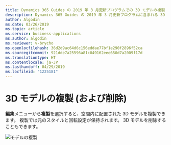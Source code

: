 ```yaml
---
title: Dynamics 365 Guides の 2019 年 3 月更新プログラムでの 3D モデルの複製 (および削除) 機能
description: Dynamics 365 Guides の 2019 年 3 月更新プログラムに含まれる 3D モデルの複製 (および削除) 機能を使用すると、スタイルと回転設定を保持したまま、モデルを簡単に複製できます。
author: Algodin
ms.date: 03/26/2019
ms.topic: article
ms.service: business-applications
ms.author: algodin
ms.reviewer: v-brycho
ms.openlocfilehash: 36d2d9ac64d6c156eddae77bf1e290f2896f52ca
ms.sourcegitcommit: 921dde7a25596a81c049162eee650d7a2009f17d
ms.translationtype: HT
ms.contentlocale: ja-JP
ms.lasthandoff: 04/29/2019
ms.locfileid: "1225181"
---
```

# <a name="duplicate-and-delete-3d-models"></a>3D モデルの複製 (および削除)

**編集**メニューから**複製**を選択すると、空間内に配置された 3D モデルを複製できます。 複製では元のスタイルと回転設定が保持されます。 3D モデルを削除することもできます。

![モデルの複製](media/duplicate-models.PNG "モデルの複製")
